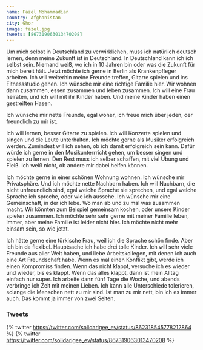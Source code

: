 ```yaml
---
name: Fazel Mohammadian
country: Afghanistan
city: Ghor
image: fazel.jpg
tweets: [867319063013470208]
---
```


Um mich selbst in Deutschland zu verwirklichen, muss ich natürlich deutsch lernen, denn meine Zukunft ist in Deutschland. In Deutschland kann ich ich selbst sein. Niemand weiß, wo ich in 10 Jahren bin oder was die Zukunft für mich bereit hält. Jetzt möchte ich gerne in Berlin als Krankenpfleger arbeiten. Ich will weiterhin meine Freunde treffen, Gitarre spielen und ins Fitnessstudio gehen. Ich wünsche mir eine richtige Familie hier. Wir wohnen dann zusammen, essen zusammen und leben zusammen. Ich will eine Frau heiraten, und ich will mit ihr Kinder haben. Und meine Kinder haben einen gestreiften Hasen.

Ich wünsche mir nette Freunde, egal woher, ich freue mich über jeden, der freundlich zu mir ist.

Ich will lernen, besser Gitarre zu spielen. Ich will Konzerte spielen und singen und die Leute unterhalten. Ich möchte gerne als Musiker erfolgreich werden. Zumindest will ich sehen, ob ich damit erfolgreich sein kann. Dafür würde ich gerne in den Musikunterrricht gehen, um besser singen und spielen zu lernen. Den Rest muss ich selber schaffen, mit viel Übung und Fleiß. Ich weiß nicht, ob andere mir dabei helfen können.

Ich möchte gerne in einer schönen Wohnung wohnen. Ich wünsche mir Privatsphäre. Und ich möchte nette Nachbarn haben. Ich will Nachbarn, die nicht unfreundlich sind, egal welche Sprache sie sprechen, und egal welche Sprache ich spreche, oder wie ich aussehe. Ich wünsche mir eine Gemeinschaft, in der ich lebe. Wo man ab und zu mal was zusammen macht. Wir könnten zum Beispiel gemeinsam kochen, oder unsere Kinder spielen zusammen. Ich möchte sehr sehr gerne mit meiner Familie leben, immer, aber meine Familie ist leider nicht hier. Ich möchte nicht mehr einsam sein, so wie jetzt.

Ich hätte gerne eine türkische Frau, weil ich die Sprache schön finde. Aber ich bin da flexibel. Hauptsache ich habe drei tolle Kinder. Ich will sehr viele Freunde aus aller Welt haben, und liebe Arbeitskollegen, mit denen ich auch eine Art Freundschaft habe. Wenn es mal einen Konflikt gibt, werde ich einen Kompromiss finden. Wenn das nicht klappt, versuche ich es wieder und wieder, bis es klappt. Wenn das alles klappt, dann ist mein Alltag einfach nur super. Ich arbeite dann fünf Tage die Woche, und abends verbringe ich Zeit mit meinen Lieben. Ich kann alle Unterschiede tolerieren, solange die Menschen nett zu mir sind. Ist man zu mir nett, bin ich es immer auch. Das kommt ja immer von zwei Seiten.


### Tweets

{% twitter https://twitter.com/solidarigee_ev/status/862318545778212864 %}
{% twitter https://twitter.com/solidarigee_ev/status/867319063013470208 %}
